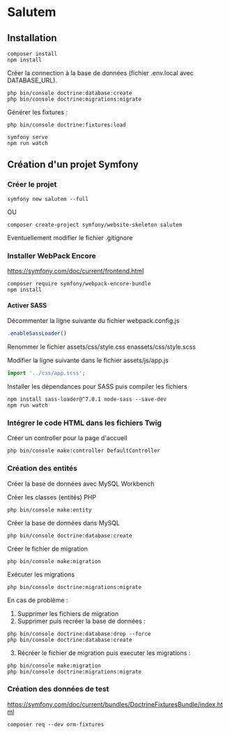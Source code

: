 # Salutem

## Installation

```shell
composer install
npm install
```

Créer la connection à la base de données (fichier .env.local avec DATABASE_URL).

```shell
php bin/console doctrine:database:create
php bin/console doctrine:migrations:migrate
```


Générer les fixtures :

```shell
php bin/console doctrine:fixtures:load
```


```shell
symfony serve
npm run watch
```

## Création d'un projet Symfony

### Créer le projet

```shell
symfony new salutem --full
```

OU

```shell
composer create-project symfony/website-skeleton salutem
```

Eventuellement modifier le fichier .gitignore

### Installer WebPack Encore

https://symfony.com/doc/current/frontend.html

```shell
composer require symfony/webpack-encore-bundle
npm install
```

#### Activer SASS

Décommenter la ligne suivante du fichier webpack.config.js

```javascript
.enableSassLoader()
```

Renommer le fichier assets/css/style.css enassets/css/style.scss

Modifier la ligne suivante dans le fichier assets/js/app.js

```javascript
import '../css/app.scss';
```

Installer les dépendances pour SASS puis compiler les fichiers

```shell
npm install sass-loader@^7.0.1 node-sass --save-dev
npm run watch
```

### Intégrer le code HTML dans les fichiers Twig

Créer un controller pour la page d'accueil

```shell
php bin/console make:controller DefaultController
```

### Création des entités

Créer la base de données avec MySQL Workbench

Créer les classes (entités) PHP

```shell
php bin/console make:entity
```

Créer la base de données dans MySQL

```shell
php bin/console doctrine:database:create
```

Créer le fichier de migration

```shell
php bin/console make:migration
```

Exécuter les migrations

```shell
php bin/console doctrine:migrations:migrate
```

En cas de problème :
1. Supprimer les fichiers de migration
2. Supprimer puis recréer la base de données :
```shell
php bin/console doctrine:database:drop --force
php bin/console doctrine:database:create
```
3. Récréer le fichier de migration puis executer les migrations :
```shell
php bin/console make:migration
php bin/console doctrine:migrations:migrate
```

### Création des données de test

https://symfony.com/doc/current/bundles/DoctrineFixturesBundle/index.html

```shell
composer req --dev orm-fixtures
```



